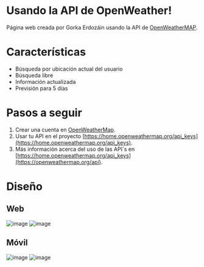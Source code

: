 # Usando la API de OpenWeather!

Página web creada por Gorka Erdozáin usando la API de [OpenWeatherMAP](https://openweathermap.org/).

# Características

- Búsqueda por ubicación actual del usuario
- Búsqueda libre
- Información actualizada
- Previsión para 5 días

# Pasos a seguir

1.  Crear una cuenta en [OpenWeatherMap](https://openweathermap.org/).
2.  Usar tu API en el proyecto [https://home.openweathermap.org/api_keys](https://home.openweathermap.org/api_keys).
3.  Más información acerca del uso de las API´s en [https://home.openweathermap.org/api_keys](https://openweathermap.org/api).

# Diseño

## Web

![image](https://user-images.githubusercontent.com/71701933/137586721-2fb4050c-aa5e-47ab-a060-08d670fad57d.png)
![image](https://user-images.githubusercontent.com/71701933/137586849-1aa6aa19-a723-4a41-81b6-aeee7d1a8f0e.png)

## Móvil

![image](https://user-images.githubusercontent.com/71701933/137586684-24c16113-c329-4486-aa41-c221922ac772.png)
![image](https://user-images.githubusercontent.com/71701933/137586771-d8d9b857-c558-48eb-b1be-53e425a5c969.png)
